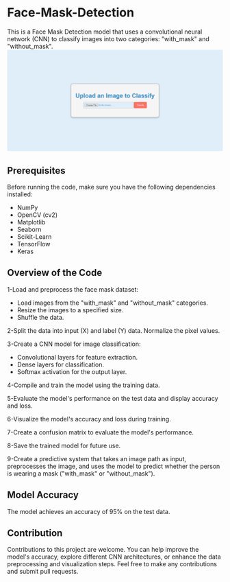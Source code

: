 # Face-Mask-Detection
This is a Face Mask Detection model that uses a convolutional neural network (CNN) to classify images into two categories: "with_mask" and "without_mask". 
![Image about the final project](<Face Mask Detection.png>)

## Prerequisites
Before running the code, make sure you have the following dependencies installed:
- NumPy
- OpenCV (cv2)
- Matplotlib
- Seaborn
- Scikit-Learn
- TensorFlow
- Keras

## Overview of the Code
1-Load and preprocess the face mask dataset:
- Load images from the "with_mask" and "without_mask" categories.
- Resize the images to a specified size.
- Shuffle the data.

2-Split the data into input (X) and label (Y) data. Normalize the pixel values.

3-Create a CNN model for image classification:
- Convolutional layers for feature extraction.
- Dense layers for classification.
- Softmax activation for the output layer.

4-Compile and train the model using the training data.

5-Evaluate the model's performance on the test data and display accuracy and loss.

6-Visualize the model's accuracy and loss during training.

7-Create a confusion matrix to evaluate the model's performance.

8-Save the trained model for future use.

9-Create a predictive system that takes an image path as input, preprocesses the image, and uses the model to predict whether the person is wearing a mask ("with_mask" or "without_mask").


## Model Accuracy
The model achieves an accuracy of 95% on the test data.

## Contribution
Contributions to this project are welcome. You can help improve the model's accuracy, explore different CNN architectures, or enhance the data preprocessing and visualization steps. 
Feel free to make any contributions and submit pull requests.

